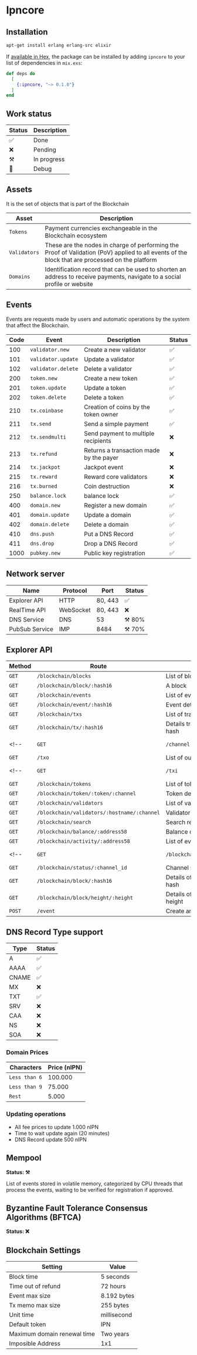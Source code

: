 # Ipncore

## Installation

```bash
apt-get install erlang erlang-src elixir
```

If [available in Hex](https://hex.pm/docs/publish), the package can be installed
by adding `ipncore` to your list of dependencies in `mix.exs`:

```elixir
def deps do
  [
    {:ipncore, "~> 0.1.0"}
  ]
end
```
## Work status
|Status|Description|
|-|-|
|✅|Done|
|❌|Pending|
|⚒️|In progress|
|🐞|Debug|

## Assets
It is the set of objects that is part of the Blockchain

|Asset|Description|
|-|-|
|```Tokens```|Payment currencies exchangeable in the Blockchain ecosystem|
|```Validators```|These are the nodes in charge of performing the Proof of Validation (PoV) applied to all events of the block that are processed on the platform|
|```Domains```|Identification record that can be used to shorten an address to receive payments, navigate to a social profile or website|

## Events
Events are requests made by users and automatic operations by the system that affect the Blockchain.

|Code|Event|Description|Status|
|-|-|-|-|
|100|```validator.new```|Create a new validator|✅|
|101|```validator.update```|Update a validator|✅|
|102|```validator.delete```|Delete a validator|✅|
|200|```token.new```|Create a new token|✅|
|201|```token.update```|Update a token|✅|
|202|```token.delete```|Delete a token|✅|
|210|```tx.coinbase```|Creation of coins by the token owner|✅|
|211|```tx.send```|Send a simple payment|✅|
|212|```tx.sendmulti```|Send payment to multiple recipients|❌|
|213|```tx.refund```|Returns a transaction made by the payer|❌|
|214|```tx.jackpot```|Jackpot event|❌|
|215|```tx.reward```|Reward core validators|❌|
|216|```tx.burned```|Coin destruction|❌|
|250|```balance.lock```|balance lock|✅|
|400|```domain.new```|Register a new domain|✅|
|401|```domain.update```|Update a domain|✅|
|402|```domain.delete```|Delete a domain|✅|
|410|```dns.push```|Put a DNS Record|✅|
|411|```dns.drop```|Drop a DNS Record|✅|
|1000|```pubkey.new```|Public key registration|✅|

## Network server

|Name|Protocol|Port|Status|
|-|-|-|-|
|Explorer API|HTTP|80, 443|✅
|RealTime API|WebSocket|80, 443|❌|
|DNS Service|DNS|53|⚒️ 80%|
|PubSub Service|IMP|8484|⚒️ 70%|

## Explorer API

|Method|Route|Description|Status|
|-|-|-|-|
|```GET```|```/blockchain/blocks```|List of blocks|✅
|```GET```|```/blockchain/block/:hash16```|A block|✅
|```GET```|```/blockchain/events```|List of events|✅
|```GET```|```/blockchain/event/:hash16```|Event detail|❌
|```GET```|```/blockchain/txs```|List of transactions|❌
|```GET```|```/blockchain/tx/:hash16```|Details transaction queried by hash|❌
<!-- |```GET```|```/channel```|List of channel|❌ -->
|```GET```|```/txo```|List of output transactions|❌
<!-- |```GET```|```/txi```|List of input transactions|❌ -->
|```GET```|```/blockchain/tokens```|List of tokens|❌
|```GET```|```/blockchain/token/:token/:channel```|Token details|❌
|```GET```|```/blockchain/validators```|List of validators|❌
|```GET```|```/blockchain/validators/:hostname/:channel```|Validator details|❌
|```GET```|```/blockchain/search```|Search result|❌
|```GET```|```/blockchain/balance/:address58```|Balance of an address|❌
|```GET```|```/blockchain/activity/:address58```|List of events of an address|❌
<!-- |```GET```|```/blockchain/channel/:channel_id```|Details of a channel|❌ -->
|```GET```|```/blockchain/status/:channel_id```|Channel status|❌
|```GET```|```/blockchain/block/:hash16```|Details of the block queried by hash|❌
|```GET```|```/blockchain/block/height/:height```|Details of the block queried by height|❌
|```POST```|```/event```|Create an event|❌

## DNS Record Type support

|Type|Status|
|-|-|
|A|✅|
|AAAA|✅|
|CNAME|✅|
|MX|❌|
|TXT|✅|
|SRV|❌|
|CAA|❌|
|NS|❌|
|SOA|❌|

### Domain Prices
|Characters|Price (nIPN)|
|-|-|
|```Less than 6```|100.000|
|```Less than 9```|75.000|
|```Rest```|5.000|

### Updating operations
- All fee prices to update 1.000 nIPN
- Time to wait update again (20 minutes)
- DNS Record update 500 nIPN

## Mempool
**Status: ⚒️**

List of events stored in volatile memory, categorized by CPU threads that process the events, waiting to be verified for registration if approved.


## Byzantine Fault Tolerance Consensus Algorithms (BFTCA)
**Status: ❌**

## Blockchain Settings
|Setting|Value
|-|-|
|Block time|5 seconds|
|Time out of refund|72 hours|
|Event max size|8.192 bytes|
|Tx memo max size|255 bytes|
|Unit time|millisecond|
|Default token|IPN|
|Maximum domain renewal time|Two years|
|Imposible Address|1x1|
